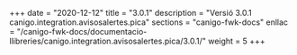 +++
date        = "2020-12-12"
title       = "3.0.1"
description = "Versió 3.0.1 canigo.integration.avisosalertes.pica"
sections    = "canigo-fwk-docs"
enllac		= "/canigo-fwk-docs/documentacio-llibreries/canigo.integration.avisosalertes.pica/3.0.1/"
weight		= 5
+++
